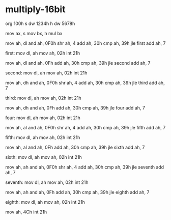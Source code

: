 # multiply-16bit
org 100h
s dw 1234h
h dw 5678h

mov ax, s
mov bx, h
mul bx

mov ah, dl
and ah, 0F0h
shr ah, 4
add ah, 30h
cmp ah, 39h
jle first
add ah, 7 

first:
mov dl, ah
mov ah, 02h
int 21h

mov ah, dl
and ah, 0Fh
add ah, 30h
cmp ah, 39h
jle second
add ah, 7 

second:
mov dl, ah
mov ah, 02h
int 21h

mov ah, dh
and ah, 0F0h
shr ah, 4
add ah, 30h
cmp ah, 39h
jle third
add ah, 7 

third:
mov dl, ah
mov ah, 02h
int 21h

mov ah, dh
and ah, 0Fh
add ah, 30h
cmp ah, 39h
jle four
add ah, 7 

four:
mov dl, ah
mov ah, 02h
int 21h

mov ah, al
and ah, 0F0h
shr ah, 4
add ah, 30h
cmp ah, 39h
jle fifth
add ah, 7 

fifth:
mov dl, ah
mov ah, 02h
int 21h

mov ah, al
and ah, 0Fh
add ah, 30h
cmp ah, 39h
jle sixth
add ah, 7 

sixth:
mov dl, ah
mov ah, 02h
int 21h

mov ah, ah
and ah, 0F0h
shr ah, 4
add ah, 30h
cmp ah, 39h
jle seventh
add ah, 7 

seventh:
mov dl, ah
mov ah, 02h
int 21h

mov ah, ah
and ah, 0Fh
add ah, 30h
cmp ah, 39h
jle eighth
add ah, 7 

eighth:
mov dl, ah
mov ah, 02h
int 21h

mov ah, 4Ch
int 21h
